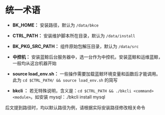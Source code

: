 # 统一术语

- **BK_HOME：** 安装路径，默认为 `/data/bkce`

- **CTRL_PATH：** 安装维护脚本所在目录，默认为 `/data/install`

- **BK_PKG_SRC_PATH：** 组件原始包解压目录，默认为 `/data/src`

- **中控机：** 安装蓝鲸后台服务器中，选一台作为中控机，安装蓝鲸和运维蓝鲸，一般均从这台机器开始

- **source load_env.sh：** 一些操作需要加载蓝鲸环境变量和函数后才能调用。此为 `cd $CTRL_PATH/ && source load_env.sh` 的简写

- **bkcli <command> <module>：** 若无特殊说明，含义是：`cd $CTRL_PATH && ./bkcli <command> <module>`。如安装 mysql：./bkcli install mysql

后文提到路径时，均以默认路径为例，请根据实际安装路径修改相关命令
